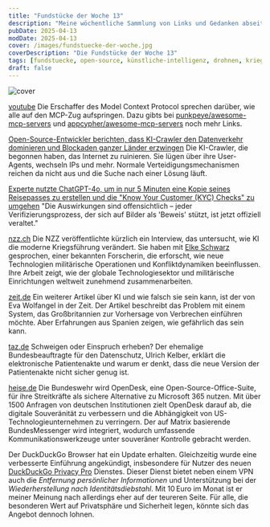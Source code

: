 ```yaml
---
title: "Fundstücke der Woche 13"
description: "Meine wöchentliche Sammlung von Links und Gedanken abseits der Tagebucheinträge."
pubDate: 2025-04-13
modDate: 2025-04-13
cover: /images/fundstuecke-der-woche.jpg
coverDescription: "Die Fundstücke der Woche 13"
tags: [fundstuecke, open-source, künstliche-intelligenz, drohnen, krieg, opendesk, bundeswehr]
draft: false
---
```


![cover](/images/fundstuecke-der-woche.jpg)

[youtube](https://www.youtube.com/watch?v=m2VqaNKstGc)
Die Erschaffer des Model Context Protocol sprechen darüber, wie alle auf den MCP-Zug aufspringen. Dazu gibts bei [punkpeye/awesome-mcp-servers](https://github.com/punkpeye/awesome-mcp-servers) und [appcypher/awesome-mcp-servers](https://github.com/appcypher/awesome-mcp-servers) noch mehr Links.

[Open-Source-Entwickler berichten, dass KI-Crawler den Datenverkehr dominieren und Blockaden ganzer Länder erzwingen](https://arstechnica.com/ai/2025/03/devs-say-ai-crawlers-dominate-traffic-forcing-blocks-on-entire-countries/)
Die KI-Crawler, die begonnen haben, das Internet zu ruinieren. Sie lügen über ihre User-Agents, wechseln IPs und mehr. Normale Verteidigungsmechanismen reichen da nicht aus und die Suche nach einer Lösung läuft.

[Experte nutzte ChatGPT-4o, um in nur 5 Minuten eine Kopie seines Reisepasses zu erstellen und die "Know Your Customer (KYC) Checks" zu umgehen](https://securityaffairs.com/176224/security/chatgpt-4o-to-create-a-replica-of-his-passport-in-just-five-minutes.html)
"Die Auswirkungen sind offensichtlich – jeder Verifizierungsprozess, der sich auf Bilder als 'Beweis' stützt, ist jetzt offiziell veraltet."

[nzz.ch](https://archive.is/5rzcq)
Die NZZ veröffentlichte kürzlich ein Interview, das untersucht, wie KI die moderne Kriegsführung verändert.
Sie haben mit [Elke Schwarz](https://www.qmul.ac.uk/politics/staff/profiles/schwarzelke.html) gesprochen, einer bekannten Forscherin, die erforscht, wie neue Technologien militärische Operationen und Konfliktdynamiken beeinflussen.
Ihre Arbeit zeigt, wie der globale Technologiesektor und militärische Einrichtungen weltweit zunehmend zusammenarbeiten.

[zeit.de](https://archive.ph/x31lc)
Ein weiterer Artikel über KI und wie falsch sie sein kann, ist der von Eva Wolfangel in der Zeit. Der Artikel beschreibt das Problem mit einem System, das Großbritannien zur Vorhersage von Verbrechen einführen möchte. Aber Erfahrungen aus Spanien zeigen, wie gefährlich das sein kann.

[taz.de](https://taz.de/Datenschuetzer-ueber-neue-Patientenakte/!6059544/)
Schweigen oder Einspruch erheben? Der ehemalige Bundesbeauftragte für den Datenschutz, Ulrich Kelber, erklärt die elektronische Patientenakte und warum er denkt, dass die neue Version der Patientenakte nicht sicher genug ist.

[heise.de](https://archive.ph/VMeSd)
Die Bundeswehr wird OpenDesk, eine Open-Source-Office-Suite, für ihre Streitkräfte als sichere Alternative zu Microsoft 365 nutzen.
Mit über 1500 Anfragen von deutschen Institutionen zielt OpenDesk darauf ab, die digitale Souveränität zu verbessern und die Abhängigkeit von US-Technologieunternehmen zu verringern.
Der auf Matrix basierende BundesMessenger wird integriert, wodurch umfassende Kommunikationswerkzeuge unter souveräner Kontrolle gebracht werden.

Der DuckDuckGo Browser hat ein Update erhalten.
Gleichzeitig wurde eine verbesserte Einführung angekündigt, insbesondere für Nutzer des neuen [DuckDuckGo Privacy Pro](https://duckduckgo.com/duckduckgo-help-pages/privacy-pro/) Dienstes.
Dieser Dienst bietet neben einem VPN auch die _Entfernung persönlicher Informationen_ und Unterstützung bei der _Wiederherstellung nach Identitätsdiebstahl_.
Mit 10 Euro im Monat ist er meiner Meinung nach allerdings eher auf der teureren Seite.
Für alle, die besonderen Wert auf Privatsphäre und Sicherheit legen, könnte sich das Angebot dennoch lohnen.
